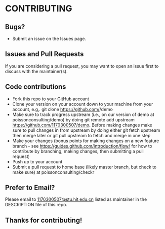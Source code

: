 # CONTRIBUTING
## Bugs?
- Submit an issue on the Issues page.
## Issues and Pull Requests
If you are considering a pull request, you may want to open an issue first to discuss with the maintainer(s).
## Code contributions
- Fork this repo to your GitHub account
- Clone your version on your account down to your machine from your account, e.g,. git clone https://github.com/<yourgithubusername>/demo
- Make sure to track progress upstream (i.e., on our version of demo at poissonconsulting/demo) by doing git remote add upstream https://github.com/1170300507/demo. Before making changes make sure to pull changes in from upstream by doing either git fetch upstream then merge later or git pull upstream to fetch and merge in one step
- Make your changes (bonus points for making changes on a new feature branch - see https://guides.github.com/introduction/flow/ for how to contribute by branching, making changes, then submitting a pull request)
- Push up to your account
- Submit a pull request to home base (likely master branch, but check to make sure) at poissonconsulting/checkr
## Prefer to Email?
Please email to 1170300507@stu.hit.edu.cn listed as maintainer in the DESCRIPTION file of this repo.
## Thanks for contributing!
